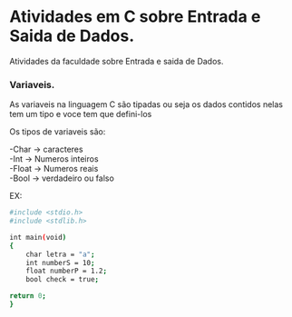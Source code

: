 # Atividades em C sobre Entrada e Saida de Dados.

Atividades da faculdade sobre Entrada e saida de Dados.


### Variaveis.

As variaveis na linguagem C são tipadas ou seja os dados contidos nelas tem um tipo e voce tem que defini-los

Os tipos de variaveis são:

-Char  -> caracteres <br>
-Int   -> Numeros inteiros <br>
-Float -> Numeros reais <br>
-Bool  -> verdadeiro ou falso <br>

EX:
```bash
#include <stdio.h>
#include <stdlib.h>

int main(void)
{
    char letra = "a";
    int numberS = 10;
    float numberP = 1.2;
    bool check = true;

return 0;
}


```

